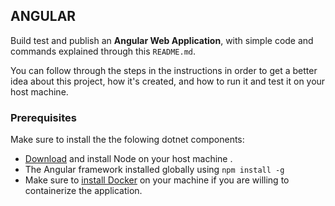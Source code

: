 ## ANGULAR
Build test and publish an **Angular Web Application**, with simple code and commands explained through this `README.md`.

You can follow through the steps in the instructions in order to get a better idea about this project, how it's created, and how to run it and test it on your host machine.

### Prerequisites
Make sure to install the the folowing dotnet components:
* [Download](https://nodejs.org/en/download/) and install Node on your host machine .
* The Angular framework installed globally using `npm install -g`
* Make sure to [install Docker](https://docs.docker.com/engine/install/ubuntu/) on your machine if you are willing to containerize the application.
